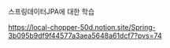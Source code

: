 스프링데이터JPA에 대한 학습

https://local-chopper-50d.notion.site/Spring-3b095b9df9f44577a3aea5648a61dcf7?pvs=74
